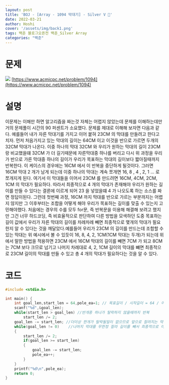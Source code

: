 ```yaml
---
layout: post
title: 'BOJ - [Array - 1094 막대기] - Silver V 🥈'
date: 2022-03-21
author: Hoshi
cover: '/assets/img/back1.png'
tags: 백준 블로그오픈전 백준_Silver Array
categories: "백준"
---
```

# 문제
![]({{site.url}}/assets/img/posts_img/1094.png)
[https://www.acmicpc.net/problem/1094](https://www.acmicpc.net/problem/1094)

# 설명
이문제는 이해만 하면 알고리즘을 짜는것 자체는 어렵지 않았는데 문제를 이해하는데만 거의 문제풀이 시간의 90 퍼센트가 소요했다. 문제를 제대로 이해해 보자면 다음과 같다.
예를들어 내가 자른 막대기를 가지고 이어 붙혀 23CM 의 막대를 만들려고 한다고 치자. 먼저 처음가지고 있는 막대의 길이는 64CM 이고 이것을 반으로 가르면 두개의 32CM 막대가 나온다. 이중 하나의 막대 32CM 와 우리가 원하는 막대의 길이 23CM 랑 비교했을떄 32CM 가 더 길기때문에 자른막대중 하나를 버리고 다시 위 과정을 우리가 반으로 가른 막대중 하나의 길이가 우리가 목표하는 막대의 길이보다 짧아질때까지 반복한다. 이 케이스의 경우에는 16CM 에서 이 반복을 중단하게 될것이다. 그러면 16CM 막대 2 개가 남게 되는데 이중 하나의 막대는 계속 쪼개면 16, 8 , 4 , 2, 1 ... 로 쪼개지게 된다. 여기서 이 막대들을 이어서 23CM 를 만드려면 16CM, 4CM, 2CM, 1CM 의 막대가 필요하다. 따라서 최종적으로 4 개의 막대가 존재해야 우리가 원하는 길이를 만들 수 있다는 결론에 이르게 되어 23 을 넣었을떄 4 가 나오도록 하는 소스를 짜면 정답이된다. 그런데 첫번째 과정, 16CM 까지 막대를 반으로 가르는 부분까지는 어렵지 않지만 그 이후부터는 조합을 어떻게 해야 우리가 목표하는 길이를 맞출 수 있는지 고민해야했다. 처음에는 경우의 수를 모두 for문, 즉 반복문을 이용해 해결해 보려고 했지만 그건 너무 하드코딩, 즉 비효율적으로 판단하여 다른 방법을 모색하던 도중 목표하는 길이 값에서 우리가 자른 막대의 길이를 차례차례 빼면 최종적으로 몇개의 막대가 필요한지 알 수 있다는 것을 깨달았다.예를들어 우리가 23CM 의 길이를 만드는데 조합할 수 있는 막대는 위 예시에서 볼 수 있듯이 16, 8, 4, 2, 1CM(1CM 막대는 두개)가 되는데 위에서 말한 방법을 적용하면 23CM 에서 16CM 막대의 길이를 빼면 7CM 가 되고 8CM 는 7CM 보다 크므로 넘기고 나머지 차례대로 4, 2, 1CM 길이의 막대를 뺴면 최종적으로 23CM 길이의 막대를 만들 수 있고 총 4 개의 막대가 필요하다는 것을 알 수 있다.

# 코드

```c
#include <stdio.h>

int main() {
    int goal_len,start_len = 64,pole_ea=1; // 목표길이 / 시작길이 = 64 / 이어붙힌 막대 갯수
    scanf("%d",&goal_len);
    while(start_len > goal_len) //반개중 하나가 탈락하지 않을때까지 반복
        start_len /= 2;
    goal_len -= start_len; //더이상 한개가 탈락될일이 없으므로 앞으로 잘려지는 막대기를 이어붙이기 위해 제일 큰 길이의 막대의 길이를 뺀다.
    while(goal_len != 0)    //나머지 막대를 무한정 잘라 길이를 빼서 최종적으로 이어붙힌 길이와 목표길이가 같아질때까지 반복한다.
    {
        start_len /= 2;
        if(goal_len >= start_len)
        {
            goal_len -= start_len;
            pole_ea++;
        }
    }
    printf("%d\n",pole_ea);
    return 0;
}

```

